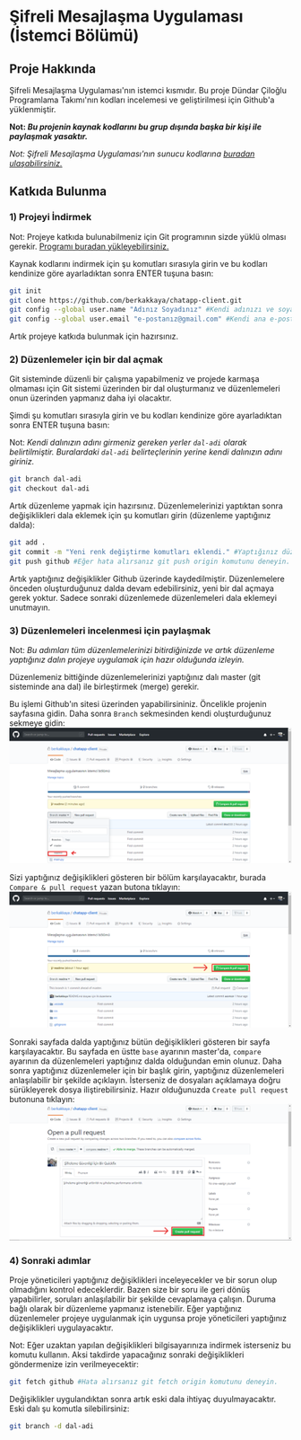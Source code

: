 # Şifreli Mesajlaşma Uygulaması (İstemci Bölümü)

## Proje Hakkında

Şifreli Mesajlaşma Uygulaması'nın istemci kısmıdır.
Bu proje Dündar Çiloğlu Programlama Takımı'nın kodları incelemesi ve geliştirilmesi için Github'a yüklenmiştir.

**Not: _Bu projenin kaynak kodlarını bu grup dışında başka bir kişi ile paylaşmak yasaktır._**

_Not: Şifreli Mesajlaşma Uygulaması'nın sunucu kodlarına [buradan ulaşabilirsiniz.](https://github.com/berkakkaya/chatapp-server)_

## Katkıda Bulunma

### 1) Projeyi İndirmek

Not: Projeye katkıda bulunabilmeniz için Git programının sizde yüklü olması gerekir. [Programı buradan yükleyebilirsiniz.](https://git-scm.com/)

Kaynak kodlarını indirmek için şu komutları sırasıyla girin ve bu kodları kendinize göre ayarladıktan sonra ENTER tuşuna basın:

```sh
git init
git clone https://github.com/berkakkaya/chatapp-client.git
git config --global user.name "Adınız Soyadınız" #Kendi adınızı ve soyadınızı tırnak içerisine girin.
git config --global user.email "e-postanız@gmail.com" #Kendi ana e-posta adresinizi tırnak içerisine girin.
```

Artık projeye katkıda bulunmak için hazırsınız.

### 2) Düzenlemeler için bir dal açmak

Git sisteminde düzenli bir çalışma yapabilmeniz ve projede karmaşa olmaması için Git sistemi üzerinden bir dal oluşturmanız ve düzenlemeleri onun üzerinden yapmanız daha iyi olacaktır.

Şimdi şu komutları sırasıyla girin ve bu kodları kendinize göre ayarladıktan sonra ENTER tuşuna basın:

Not: *Kendi dalınızın adını girmeniz gereken yerler `dal-adi` olarak belirtilmiştir. Buralardaki `dal-adi` belirteçlerinin yerine kendi dalınızın adını giriniz.*

```sh
git branch dal-adi
git checkout dal-adi
```

Artık düzenleme yapmak için hazırsınız. Düzenlemelerinizi yaptıktan sonra değişiklikleri dala eklemek için şu komutları girin (düzenleme yaptığınız dalda):

```sh
git add .
git commit -m "Yeni renk değiştirme komutları eklendi." #Yaptığınız düzenlemeleri tırnak içerisinde kısa bir şekilde anlatın.
git push github #Eğer hata alırsanız git push origin komutunu deneyin.
```

Artık yaptığınız değişiklikler Github üzerinde kaydedilmiştir.
Düzenlemelere önceden oluşturduğunuz dalda devam edebilirsiniz, yeni bir dal açmaya gerek yoktur.
Sadece sonraki düzenlemede düzenlemeleri dala eklemeyi unutmayın.

### 3) Düzenlemeleri incelenmesi için paylaşmak

Not: *Bu adımları tüm düzenlemelerinizi bitirdiğinizde ve artık düzenleme yaptığınız dalın projeye uygulamak için hazır olduğunda izleyin.*

Düzenlemeniz bittiğinde düzenlemelerinizi yaptığınız dalı master (git sisteminde ana dal) ile birleştirmek (merge) gerekir.

Bu işlemi Github'ın sitesi üzerinden yapabilirsininiz. Öncelikle projenin sayfasına gidin.
Daha sonra `Branch` sekmesinden kendi oluşturduğunuz sekmeye gidin:
![Proje ana sayfası](./md/1.png)

Sizi yaptığınız değişiklikleri gösteren bir bölüm karşılayacaktır, burada `Compare & pull request` yazan butona tıklayın:
![Branch ana sayfası](./md/2.png)

Sonraki sayfada dalda yaptığınız bütün değişiklikleri gösteren bir sayfa karşılayacaktır.
Bu sayfada en üstte `base` ayarının master'da, `compare` ayarının da düzenlemeleri yaptığınız dalda olduğundan emin olunuz.
Daha sonra yaptığınız düzenlemeler için bir başlık girin, yaptığınız düzenlemeleri anlaşılabilir bir şekilde açıklayın.
İsterseniz de dosyaları açıklamaya doğru sürükleyerek dosya iliştirebilirsiniz.
Hazır olduğunuzda `Create pull request` butonuna tıklayın:
![Pull request sayfası](./md/3.png)

### 4) Sonraki adımlar

Proje yöneticileri yaptığınız değişiklikleri inceleyecekler ve bir sorun olup olmadığını kontrol edeceklerdir.
Bazen size bir soru ile geri dönüş yapabilirler, soruları anlaşılabilir bir şekilde cevaplamaya çalışın.
Duruma bağlı olarak bir düzenleme yapmanız istenebilir.
Eğer yaptığınız düzenlemeler projeye uygulanmak için uygunsa proje yöneticileri yaptığınız değişiklikleri uygulayacaktır.

Not: Eğer uzaktan yapılan değişiklikleri bilgisayarınıza indirmek isterseniz bu komutu kullanın.
Aksi takdirde yapacağınız sonraki değişiklikleri göndermenize izin verilmeyecektir:

```sh
git fetch github #Hata alırsanız git fetch origin komutunu deneyin.
```

Değişiklikler uygulandıktan sonra artık eski dala ihtiyaç duyulmayacaktır. Eski dalı şu komutla silebilirsiniz:

```sh
git branch -d dal-adi
```
